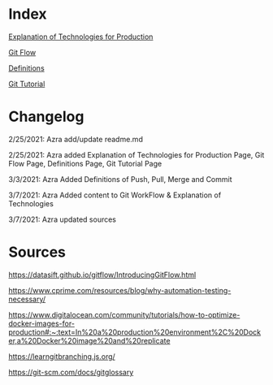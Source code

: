 # Index

[Explanation of Technologies for Production](https://github.com/EmadAbdelhamidNJIT/IS601Ass1/blob/feature-azra/Technologies.md) 

[Git Flow](https://github.com/EmadAbdelhamidNJIT/IS601Ass1/blob/feature-azra/GitWorkFlow.md)

[Definitions](https://github.com/EmadAbdelhamidNJIT/IS601Ass1/blob/feature-azra/GitDefinitions.md)

[Git Tutorial](https://github.com/EmadAbdelhamidNJIT/IS601Ass1/blob/feature-azra/GitTutorial.md)


# Changelog 

2/25/2021: Azra add/update readme.md

2/25/2021: Azra added Explanation of Technologies for Production Page, Git Flow Page, Definitions Page, Git Tutorial Page

3/3/2021: Azra Added Definitions of Push, Pull, Merge and Commit

3/7/2021: Azra Added content to Git WorkFlow & Explanation of Technologies

3/7/2021: Azra updated sources 



# Sources 

https://datasift.github.io/gitflow/IntroducingGitFlow.html

https://www.cprime.com/resources/blog/why-automation-testing-necessary/

https://www.digitalocean.com/community/tutorials/how-to-optimize-docker-images-for-production#:~:text=In%20a%20production%20environment%2C%20Docker,a%20Docker%20image%20and%20replicate

https://learngitbranching.js.org/

https://git-scm.com/docs/gitglossary
